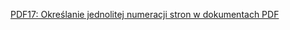 [PDF17: Określanie jednolitej numeracji stron w dokumentach PDF](https://www.w3.org/WAI/WCAG21/Techniques/pdf/PDF17.html)
